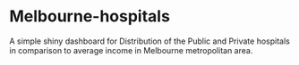 # Melbourne-hospitals
A simple shiny dashboard for Distribution of the Public and Private hospitals in comparison to average income in Melbourne metropolitan area.
